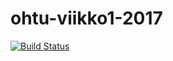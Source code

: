 # ohtu-viikko1-2017

[![Build Status](https://travis-ci.org/JarmoKallio/ohtu-viikko1-2017.svg?branch=master)](https://travis-ci.org/JarmoKallio/ohtu-viikko1-2017)

